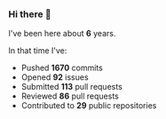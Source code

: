 ### Hi there 👋

I've been here about **6** years.

In that time I've:

- Pushed **1670** commits
- Opened **92** issues
- Submitted **113** pull requests
- Reviewed **86** pull requests
- Contributed to **29** public repositories

<!-- ![My scrobbles](https://lastfm-recently-played.vercel.app/api?user=dotdub) -->

